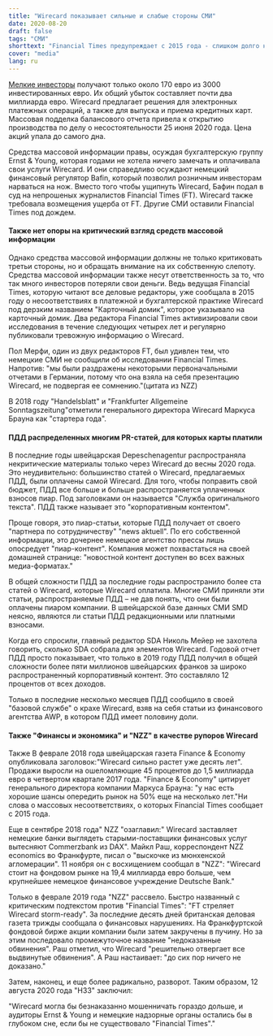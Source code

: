 ```yaml
---
title: "Wirecard показывает сильные и слабые стороны СМИ"
date: 2020-08-20
draft: false
tags: "СМИ"
shorttext: "Financial Times предупреждает с 2015 года - слишком долго напрасно. Многие мелкие инвесторы сообщают об общих убытках. ПДД был оплачен."
cover: "media"
lang: ru
---
```


[Мелкие инвесторы](https://www.boerse-online.de/nachrichten/aktien/so-schwer-hat-das-wirecard-desaster-die-kleinanleger-getroffen-1029367911 "So schwer hat das Wirecard-Desaster die Kleinanleger getroffen") получают только около 170 евро из 3000 инвестированных евро. Их общий убыток составляет почти два миллиарда евро. Wirecard предлагает решения для электронных платежных операций, а также для выпуска и приема кредитных карт. Массовая подделка балансового отчета привела к открытию производства по делу о несостоятельности 25 июня 2020 года. Цена акций упала до самого дна.

Средства массовой информации правы, осуждая бухгалтерскую группу Ernst & Young, которая годами не хотела ничего замечать и оплачивала свои услуги Wirecard. И они справедливо осуждают немецкий финансовый регулятор Bafin, который позволил розничным инвесторам нарваться на нож. Вместо того чтобы ущипнуть Wirecard, Бафин подал в суд на непрошеных журналистов Financial Times (FT). Wirecard также требовала возмещения ущерба от FT. Другие СМИ оставили Financial Times под дождем.

#### Также нет опоры на критический взгляд средств массовой информации

Однако средства массовой информации должны не только критиковать третьи стороны, но и обращать внимание на их собственную слепоту. Средства массовой информации также несут ответственность за то, что так много инвесторов потеряли свои деньги. Ведь ведущая Financial Times, которую читают все деловые редакторы, уже сообщала в 2015 году о несоответствиях в платежной и бухгалтерской практике Wirecard под дерзким названием "Карточный домик", которое указывало на карточный домик. Два редактора Financial Times активизировали свои исследования в течение следующих четырех лет и регулярно публиковали тревожную информацию о Wirecard.

Пол Мерфи, один из двух редакторов FT, был удивлен тем, что немецкие СМИ не сообщили об исследовании Financial Times. Напротив: "мы были раздражены некоторыми первоначальными отчетами в Германии, потому что она взяла на себя презентацию Wirecard, не подвергая ее сомнению."(цитата из NZZ)

В 2018 году "Handelsblatt" и "Frankfurter Allgemeine Sonntagszeitung"отметили генерального директора Wirecard Маркуса Брауна как "стартера года".

#### ПДД распределенных многим PR-статей, для которых карты платили

В последние годы швейцарская Depeschenagentur распространяла некритические материалы только через Wirecard до весны 2020 года. Это неудивительно: большинство статей о Wirecard, предлагаемых ПДД, были оплачены самой Wirecard. Для того, чтобы поправить свой бюджет, ПДД все больше и больше распространяется уплаченных взносов пиар. Под заголовками он называется "Служба оригинального текста". ПДД также называет это "корпоративным контентом".

Проще говоря, это пиар-статьи, которые ПДД получает от своего "партнера по сотрудничеству" "news aktuell". По его собственной информации, это дочернее немецкое агентство прессы лишь опосредует "пиар-контент". Компания может похвастаться на своей домашней странице: "новостной контент доступен во всех важных медиа-форматах."

В общей сложности ПДД за последние годы распространило более ста статей о Wirecard, которые Wirecard оплатила. Многие СМИ приняли эти статьи, распространяемые ПДД – не дав понять, что они были оплачены пиаром компании. В швейцарской базе данных СМИ SMD неясно, являются ли статьи ПДД редакционными или платными взносами.

Когда его спросили, главный редактор SDA Николь Мейер не захотела говорить, сколько SDA собрала для элементов Wirecard. Годовой отчет ПДД просто показывает, что только в 2019 году ПДД получил в общей сложности более пяти миллионов швейцарских франков за широко распространенный корпоративный контент. Это составляло 12 процентов от всех доходов.

Только в последние несколько месяцев ПДД сообщило в своей "базовой службе" о крахе Wirecard, взяв на себя статьи из финансового агентства AWP, в котором ПДД имеет половину доли.

#### Также "Финансы и экономика" и "NZZ" в качестве рупоров Wirecard

Также В феврале 2018 года швейцарская газета Finance & Economy опубликовала заголовок:"Wirecard сильно растет уже десять лет". Продажи выросли на ошеломляющие 45 процентов до 1,5 миллиарда евро в четвертом квартале 2017 года. "Finance & Economy" цитирует генерального директора компании Маркуса Брауна: "у нас есть хорошие шансы опередить рынок на 50% еще на несколько лет."Ни слова о массовых несоответствиях, о которых Financial Times сообщает с 2015 года.

Еще в сентябре 2018 года" NZZ "озаглавил:" Wirecard заставляет немецкие банки выглядеть старыми-поставщики финансовых услуг вытесняют Commerzbank из DAX". Майкл Раш, корреспондент NZZ economics во Франкфурте, писал о "выскочке из мюнхенской агломерации". 11 ноября он с восхищением сообщал в "NZZ": "Wirecard стоит на фондовом рынке на 19,4 миллиарда евро больше, чем крупнейшее немецкое финансовое учреждение Deutsche Bank."

Только в феврале 2019 года "NZZ" рассвело. Быстро названный с критическим подтекстом против "Financial Times": "FT стреляет Wirecard storm-ready". За последние десять дней британская деловая газета трижды сообщала о финансовых нарушениях. На Франкфуртской фондовой бирже акции компании были затем закручены в пучину. Но за этим последовало промежуточное название "недоказанные обвинения". Раш отметил, что Wirecard "решительно отвергает все выдвинутые обвинения". А Раш настаивает: "до сих пор ничего не доказано."

Затем, наконец, и еще более радикально, разворот. Таким образом, 12 августа 2020 года "НЗЗ" заключил:

"Wirecard могла бы безнаказанно мошенничать гораздо дольше, и аудиторы Ernst & Young и немецкие надзорные органы остались бы в глубоком сне, если бы не существовало "Financial Times"."
